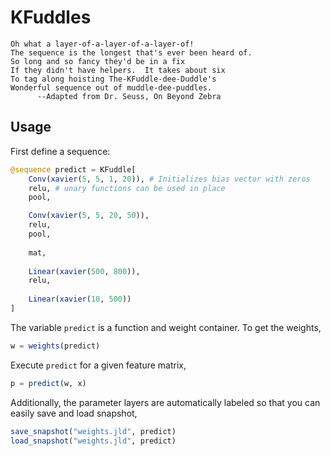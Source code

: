 # KFuddles


    Oh what a layer-of-a-layer-of-a-layer-of!
    The sequence is the longest that's ever been heard of.
    So long and so fancy they'd be in a fix
    If they didn't have helpers.  It takes about six
    To tag along hoisting The-KFuddle-dee-Duddle's
    Wonderful sequence out of muddle-dee-puddles.
          --Adapted from Dr. Seuss, On Beyond Zebra

## Usage

First define a sequence:

```julia
@sequence predict = KFuddle[
    Conv(xavier(5, 5, 1, 20)), # Initializes bias vector with zeros
    relu, # unary functions can be used in place
    pool,

    Conv(xavier(5, 5, 20, 50)),
    relu,
    pool,
    
    mat,
    
    Linear(xavier(500, 800)),
    relu,
    
    Linear(xavier(10, 500))
]
```

The variable `predict` is a function and weight container.  To get the weights,

```julia
w = weights(predict)
```
Execute `predict` for a given feature matrix,

```julia
p = predict(w, x)
```

Additionally, the parameter layers are automatically labeled so that you can easily save and load snapshot, 

```julia
save_snapshot("weights.jld", predict)
load_snapshot("weights.jld", predict)
```

